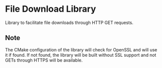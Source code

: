 # File Download Library

Library to facilitate file downloads through HTTP GET requests.

## Note

The CMake configuration of the library will check for OpenSSL and will use it if found. If not found, the library will be built without SSL support and not GETs through HTTPS will be available.
